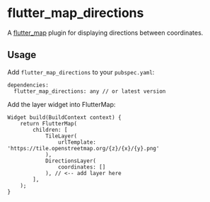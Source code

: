 # flutter_map_directions

A [flutter_map](https://pub.dev/packages/flutter_map) plugin for displaying directions between coordinates.

## Usage
Add `flutter_map_directions` to your `pubspec.yaml`:

```
dependencies:
  flutter_map_directions: any // or latest version
```

Add the layer widget into FlutterMap:

```
Widget build(BuildContext context) {
    return FlutterMap(
        children: [
            TileLayer(
                urlTemplate: 'https://tile.openstreetmap.org/{z}/{x}/{y}.png'
            ),
            DirectionsLayer(
                coordinates: []
            ), // <-- add layer here
        ],
    );
}
```